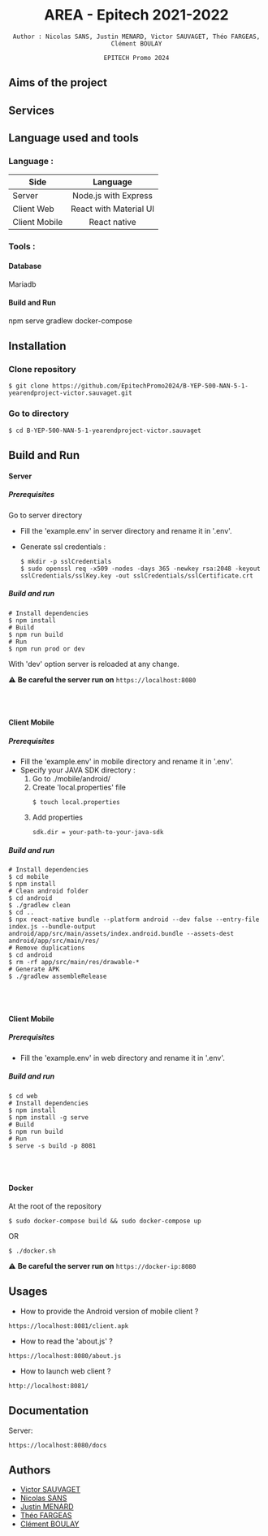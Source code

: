 <div align="center">
    <h1>AREA - Epitech 2021-2022</h1>

    Author : Nicolas SANS, Justin MENARD, Victor SAUVAGET, Théo FARGEAS, Clément BOULAY

    EPITECH Promo 2024
</div>

## Aims of the project


## Services


## Language used and tools

### Language :

| Side                  |          Language      |
| --------------------- |:----------------------:|
| Server                | Node.js with Express   |
| Client Web            | React with Material UI |
| Client Mobile         | React native           |

### Tools :

#### Database

Mariadb


#### Build and Run

npm
serve
gradlew
docker-compose

## Installation

### Clone repository

```
$ git clone https://github.com/EpitechPromo2024/B-YEP-500-NAN-5-1-yearendproject-victor.sauvaget.git
```

### Go to directory

```
$ cd B-YEP-500-NAN-5-1-yearendproject-victor.sauvaget
```
## Build and Run

#### Server

##### Prerequisites

Go to server directory

- Fill the 'example.env' in server directory and rename it in '.env'.
- Generate ssl credentials :

    ```shell
    $ mkdir -p sslCredentials
    $ sudo openssl req -x509 -nodes -days 365 -newkey rsa:2048 -keyout sslCredentials/sslKey.key -out sslCredentials/sslCertificate.crt
    ```

##### Build and run

```shell
# Install dependencies
$ npm install
# Build
$ npm run build
# Run
$ npm run prod or dev
```

With 'dev' option server is reloaded at any change.

:warning: **Be careful the server run on** ```https://localhost:8080```

<br />
<br />

#### Client Mobile

##### Prerequisites

- Fill the 'example.env' in mobile directory and rename it in '.env'.
- Specify your JAVA SDK directory :
    1. Go to ./mobile/android/
    2. Create 'local.properties' file
        ```shell
        $ touch local.properties
        ```
    3. Add properties
        ```shell
        sdk.dir = your-path-to-your-java-sdk
        ```

##### Build and run

```shell
# Install dependencies
$ cd mobile
$ npm install
# Clean android folder
$ cd android
$ ./gradlew clean
$ cd ..
$ npx react-native bundle --platform android --dev false --entry-file index.js --bundle-output android/app/src/main/assets/index.android.bundle --assets-dest android/app/src/main/res/
# Remove duplications
$ cd android
$ rm -rf app/src/main/res/drawable-*
# Generate APK
$ ./gradlew assembleRelease
```
<br />
<br />

#### Client Mobile

##### Prerequisites

- Fill the 'example.env' in web directory and rename it in '.env'.

##### Build and run

```shell
$ cd web
# Install dependencies
$ npm install
$ npm install -g serve
# Build
$ npm run build
# Run
$ serve -s build -p 8081
```

<br />
<br />

#### Docker

At the root of the repository

```shell
$ sudo docker-compose build && sudo docker-compose up
```

OR

```shell
$ ./docker.sh
```

:warning: **Be careful the server run on** ```https://docker-ip:8080```

## Usages

- How to provide the Android version of mobile client ?

```
https://localhost:8081/client.apk
```

- How to read the 'about.js' ?

```
https://localhost:8080/about.js
```

- How to launch web client ?

```
http://localhost:8081/
```

## Documentation

Server:

```
https://localhost:8080/docs
```

## Authors

- [Victor SAUVAGET](https://github.com/VicSAU/)
- [Nicolas SANS](https://github.com/frnikho/)
- [Justin MENARD](https://github.com/JusteUn)
- [Théo FARGEAS](https://github.com/theofrgs)
- [Clément BOULAY](https://github.com/boulayclement)
